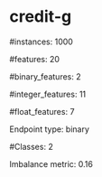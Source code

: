 # credit-g

#instances: 1000

#features: 20

  #binary_features: 2

  #integer_features: 11

  #float_features: 7

Endpoint type: binary

#Classes: 2

Imbalance metric: 0.16

